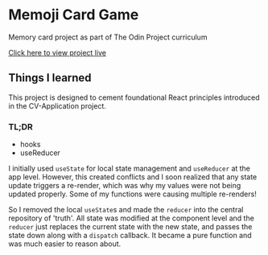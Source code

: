 # Memoji Card Game

Memory card project as part of The Odin Project curriculum

[Click here to view project live]()

## Things I learned

This project is designed to cement foundational React principles introduced in the CV-Application project.

### TL;DR

- hooks
- useReducer

I initially used `useState` for local state management and `useReducer` at the app level. However, this created conflicts and I soon realized that any state update triggers a re-render, which was why my values were not being updated properly. Some of my functions were causing multiple re-renders!

So I removed the local `useState`s and made the `reducer` into the central repository of 'truth'. All state was modified at the component level and the `reducer` just replaces the current state with the new state, and passes the state down along with a `dispatch` callback. It became a pure function and was much easier to reason about.
